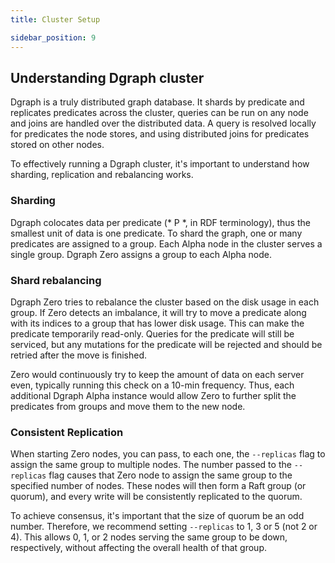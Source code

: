 ```yaml
---
title: Cluster Setup

sidebar_position: 9
---
```


## Understanding Dgraph cluster

Dgraph is a truly distributed graph database. It shards by predicate and
replicates predicates across the cluster, queries can be run on any node and
joins are handled over the distributed data. A query is resolved locally for
predicates the node stores, and using distributed joins for predicates stored on
other nodes.

To effectively running a Dgraph cluster, it's important to understand how
sharding, replication and rebalancing works.

### Sharding

Dgraph colocates data per predicate (* P *, in RDF terminology), thus the
smallest unit of data is one predicate. To shard the graph, one or many
predicates are assigned to a group. Each Alpha node in the cluster serves a
single group. Dgraph Zero assigns a group to each Alpha node.

### Shard rebalancing

Dgraph Zero tries to rebalance the cluster based on the disk usage in each
group. If Zero detects an imbalance, it will try to move a predicate along with
its indices to a group that has lower disk usage. This can make the predicate
temporarily read-only. Queries for the predicate will still be serviced, but any
mutations for the predicate will be rejected and should be retried after the
move is finished.

Zero would continuously try to keep the amount of data on each server even,
typically running this check on a 10-min frequency.  Thus, each additional
Dgraph Alpha instance would allow Zero to further split the predicates from
groups and move them to the new node.

### Consistent Replication

When starting Zero nodes, you can pass, to each one, the `--replicas` flag to assign
the same group to multiple nodes. The number passed to the `--replicas` flag
causes that Zero node to assign the same group to the specified number of nodes.
These nodes will then form a Raft group (or quorum), and every write will be
consistently replicated to the quorum.

To achieve consensus, it's important that the size of quorum be an odd number.
Therefore, we recommend setting `--replicas` to 1, 3 or 5 (not 2 or 4). This
allows 0, 1, or 2 nodes serving the same group to be down, respectively, without
affecting the overall health of that group.
